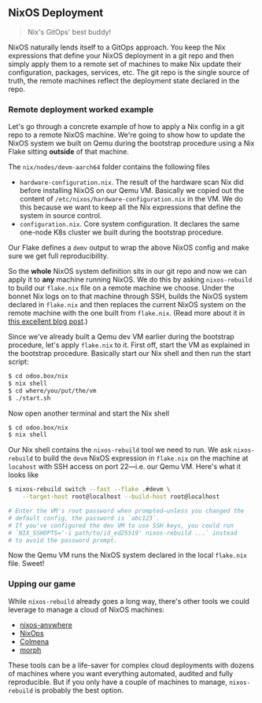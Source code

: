 NixOS Deployment
----------------
> Nix's GitOps' best buddy!

NixOS naturally lends itself to a GitOps approach. You keep the Nix
expressions that define your NixOS deployment in a git repo and then
simply apply them to a remote set of machines to make Nix update
their configuration, packages, services, etc. The git repo is the
single source of truth, the remote machines reflect the deployment
state declared in the repo.


### Remote deployment worked example

Let's go through a concrete example of how to apply a Nix config
in a git repo to a remote NixOS machine. We're going to show how
to update the NixOS system we built on Qemu during the bootstrap
procedure using a Nix Flake sitting **outside** of that machine.

The `nix/nodes/devm-aarch64` folder contains the following files

* `hardware-configuration.nix`. The result of the hardware scan
  Nix did before installing NixOS on our Qemu VM. Basically we
  copied out the content of `/etc/nixos/hardware-configuration.nix`
  in the VM. We do this because we want to keep all the Nix
  expressions that define the system in source control.
* `configuration.nix`. Core system configuration. It declares
  the same one-node K8s cluster we built during the bootstrap
  procedure.

Our Flake defines a `demv` output to wrap the above NixOS config
and make sure we get full reproducibility.

So the **whole** NixOS system definition sits in our git repo and
now we can apply it to **any** machine running NixOS. We do this
by asking `nixos-rebuild` to build our `flake.nix` file on
a remote machine we choose. Under the bonnet Nix logs on to that
machine through SSH, builds the NixOS system declared in `flake.nix`
and then replaces the current NixOS system on the remote machine
with the one built from `flake.nix`. (Read more about it in [this
excellent blog post][nix-depl].)

Since we've already built a Qemu dev VM earlier during the bootstrap
procedure, let's apply `flake.nix` to it. First off, start the VM
as explained in the bootstrap procedure. Basically start our Nix
shell and then run the start script:

```bash
$ cd odoo.box/nix
$ nix shell
$ cd where/you/put/the/vm
$ ./start.sh
```

Now open another terminal and start the Nix shell

```bash
$ cd odoo.box/nix
$ nix shell
```

Our Nix shell contains the `nixos-rebuild` tool we need to run. We
ask `nixos-rebuild` to build the `devm` NixOS expression in `flake.nix`
on the machine at `locahost` with SSH access on port 22—i.e. our
Qemu VM. Here's what it looks like

```bash
$ nixos-rebuild switch --fast --flake .#devm \
    --target-host root@localhost --build-host root@localhost

# Enter the VM's root password when prompted—unless you changed the
# default config, the password is `abc123`.
# If you've configured the dev VM to use SSH keys, you could run
# `NIX_SSHOPTS='-i path/to/id_ed25519' nixos-rebuild ...` instead
# to avoid the password prompt.
```

Now the Qemu VM runs the NixOS system declared in the local `flake.nix`
file. Sweet!


### Upping our game

While `nixos-rebuild` already goes a long way, there's other tools
we could leverage to manage a cloud of NixOS machines:

- [nixos-anywhere][nixos-anywhere]
- [NixOps][nixops]
- [Colmena][colmena]
- [morph][morph]

These tools can be a life-saver for complex cloud deployments with
dozens of machines where you want everything automated, audited and
fully reproducible. But if you only have a couple of machines to
manage, `nixos-rebuild` is probably the best option.




[colmena]: https://github.com/zhaofengli/colmena
[morph]: https://github.com/DBCDK/morph
[nix-depl]: https://www.haskellforall.com/2023/01/announcing-nixos-rebuild-new-deployment.html
[nixops]: https://github.com/NixOS/nixops
[nixos-anywhere]: https://github.com/numtide/nixos-anywhere
